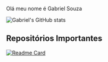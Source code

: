 Olá meu nome é Gabriel Souza

![Gabriel's GitHub stats](https://github-readme-stats.vercel.app/api?username=anuraghazra&show_icons=true&theme=radical)

## Repositórios Importantes

[![Readme Card](https://github-readme-stats.vercel.app/api/pin/?username=gsilvasouza&repo=ms-wallet&theme=radical)](https://github.com/anuraghazra/github-readme-stats)

